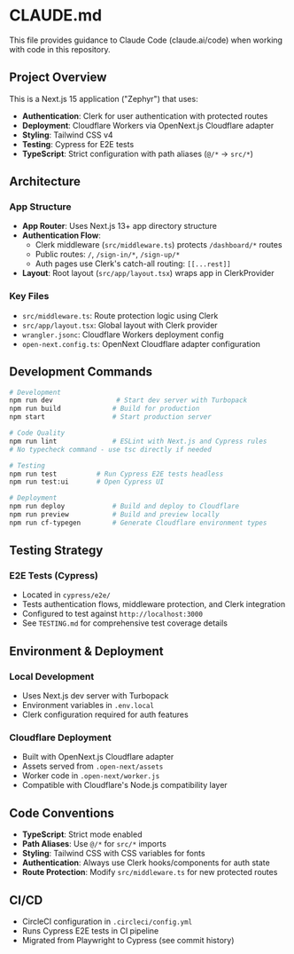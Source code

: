 # CLAUDE.md

This file provides guidance to Claude Code (claude.ai/code) when working with code in this repository.

## Project Overview

This is a Next.js 15 application ("Zephyr") that uses:

- **Authentication**: Clerk for user authentication with protected routes
- **Deployment**: Cloudflare Workers via OpenNext.js Cloudflare adapter
- **Styling**: Tailwind CSS v4
- **Testing**: Cypress for E2E tests
- **TypeScript**: Strict configuration with path aliases (`@/*` → `src/*`)

## Architecture

### App Structure

- **App Router**: Uses Next.js 13+ app directory structure
- **Authentication Flow**:
  - Clerk middleware (`src/middleware.ts`) protects `/dashboard/*` routes
  - Public routes: `/`, `/sign-in/*`, `/sign-up/*`
  - Auth pages use Clerk's catch-all routing: `[[...rest]]`
- **Layout**: Root layout (`src/app/layout.tsx`) wraps app in ClerkProvider

### Key Files

- `src/middleware.ts`: Route protection logic using Clerk
- `src/app/layout.tsx`: Global layout with Clerk provider
- `wrangler.jsonc`: Cloudflare Workers deployment config
- `open-next.config.ts`: OpenNext Cloudflare adapter configuration

## Development Commands

```bash
# Development
npm run dev                # Start dev server with Turbopack
npm run build             # Build for production
npm start                 # Start production server

# Code Quality
npm run lint              # ESLint with Next.js and Cypress rules
# No typecheck command - use tsc directly if needed

# Testing
npm run test          # Run Cypress E2E tests headless
npm run test:ui       # Open Cypress UI

# Deployment
npm run deploy            # Build and deploy to Cloudflare
npm run preview           # Build and preview locally
npm run cf-typegen        # Generate Cloudflare environment types
```

## Testing Strategy

### E2E Tests (Cypress)

- Located in `cypress/e2e/`
- Tests authentication flows, middleware protection, and Clerk integration
- Configured to test against `http://localhost:3000`
- See `TESTING.md` for comprehensive test coverage details

## Environment & Deployment

### Local Development

- Uses Next.js dev server with Turbopack
- Environment variables in `.env.local`
- Clerk configuration required for auth features

### Cloudflare Deployment

- Built with OpenNext.js Cloudflare adapter
- Assets served from `.open-next/assets`
- Worker code in `.open-next/worker.js`
- Compatible with Cloudflare's Node.js compatibility layer

## Code Conventions

- **TypeScript**: Strict mode enabled
- **Path Aliases**: Use `@/*` for `src/*` imports
- **Styling**: Tailwind CSS with CSS variables for fonts
- **Authentication**: Always use Clerk hooks/components for auth state
- **Route Protection**: Modify `src/middleware.ts` for new protected routes

## CI/CD

- CircleCI configuration in `.circleci/config.yml`
- Runs Cypress E2E tests in CI pipeline
- Migrated from Playwright to Cypress (see commit history)
